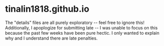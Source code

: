 # tinalin1818.github.io

The "details" files are all purely exploratory -- feel free to ignore this!
Additionally, I apoplogize for submitting late -- I was unable to focus on this because the past few weeks have been pure hectic. I only wanted to explain why and I understand there are late penalties.